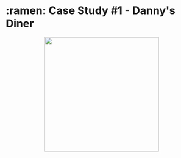 <h1> :ramen: Case Study #1 - Danny's Diner </h1>

<p align="center">
<img src="https://github.com/VishalNimbolkar/8weeksqlchallenge/assets/80448632/25aa82e2-ff90-4aa3-afdc-ae4efa9ccfc0" width="300" height="300">
</p>


